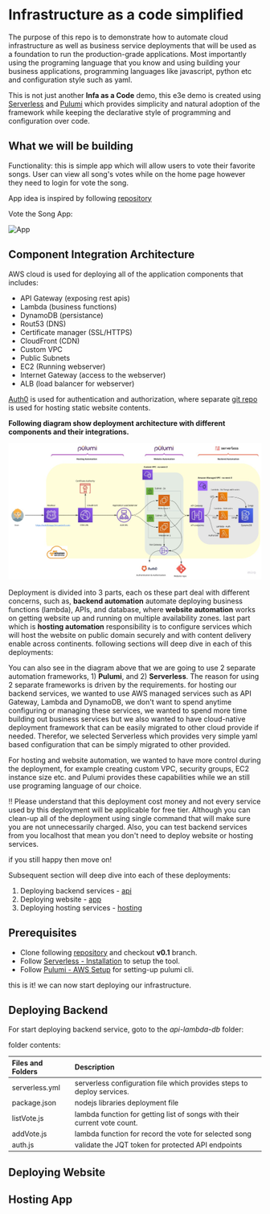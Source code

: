 # Infrastructure as a code simplified

The purpose of this repo is to demonstrate how to automate cloud infrastructure as well as business service deployments that will be used as a foundation to run the production-grade applications. Most importantly using the programing language that you know and using building your business applications, programming languages like javascript, python etc and configuration style such as yaml.

This is not just another **Infa as a Code** demo, this e3e demo is created using [Serverless](https://www.serverless.com/) and [Pulumi](https://www.pulumi.com/docs/) which provides simplicity and natural adoption of the framework while keeping the declarative style of programming and configuration over code.

## What we will be building

Functionality: this is simple app which will allow users to vote their favorite songs. User can view all song's votes while on the home page however they need to login for vote the song. 

App idea is inspired by following [repository](https://github.com/fernando-mc/serverless-learn-serverlessjams)

Vote the Song App:

![App](https://media.giphy.com/media/FGV6smYaVyQg3o2vUF/giphy.gif)

## Component Integration Architecture

AWS cloud is used for deploying all of the application components that includes:

- API Gateway (exposing rest apis)
- Lambda (business functions)
- DynamoDB (persistance)
- Rout53 (DNS)
- Certificate manager (SSL/HTTPS)
- CloudFront (CDN)
- Custom VPC
- Public Subnets
- EC2 (Running webserver)
- Internet Gateway (access to the webserver)
- ALB (load balancer for webserver)

[Auth0](https://auth0.com/) is used for authentication and authorization, where separate [git repo](https://github.com/amitmahajan78/votethesong-app) is used for hosting static website contents. 

**Following diagram show deployment architecture with different components and their integrations.** 


![](./docs/Deployment-Diagram.jpg)


Deployment is divided into 3 parts, each os these part deal with different concerns, such as, **backend automation** automate deploying business functions (lambda), APIs, and database, where **website automation** works on getting website up and running on multiple availability zones. last part which is **hosting automation** responsibility is to configure services which will host the website on public domain securely and with content delivery enable across continents. following sections will deep dive in each of this deployments:

You can also see in the diagram above that we are going to use 2 separate automation frameworks, 1) **Pulumi**, and 2) **Serverless**. The reason for using 2 separate frameworks is driven by the requirements. for hosting our backend services, we wanted to use AWS managed services such as API Gateway, Lambda and DynamoDB, we don't want to spend anytime configuring or managing these services, we wanted to spend more time building out business services but we also wanted to have cloud-native deployment framework that can be easily migrated to other cloud provide if needed. Therefor, we selected Serverless which provides very simple yaml based configuration that can be simply migrated to other provided. 

For hosting and website automation, we wanted to have more control during the deployment, for example creating custom VPC, security groups, EC2 instance size etc. and Pulumi provides these capabilities while we an still use programing language of our choice. 

:bangbang: Please understand that this deployment cost money and not every service used by this deployment will be applicable for free tier. Although you can clean-up all of the deployment using single command that will make sure you are not unnecessarily charged. Also, you can test backend services from you localhost that mean you don't need to deploy website or hosting services.

if you still happy then move on!

Subsequent section will deep dive into each of these deployments:

1. Deploying backend services - [api](#backend)
2. Deploying website - [app](#website)
3. Deploying hosting services - [hosting](#hosting)

## Prerequisites 

- Clone following [repository](https://github.com/amitmahajan78/infra-as-a-code-aws) and checkout **v0.1** branch. 
- Follow [Serverless - Installation](https://www.serverless.com/framework/docs/providers/aws/guide/installation/) to setup the tool.
- Follow [Pulumi - AWS Setup](https://www.pulumi.com/docs/get-started/aws/begin/) for setting-up pulumi cli. 

this is it! we can now start deploying our infrastructure. 

## <a name="backend">Deploying Backend</a>

For start deploying backend service, goto to the *api-lambda-db* folder:

folder contents:

|Files and Folders| Description|
|:-|:-|
|serverless.yml| serverless configuration file which provides steps to deploy services.|
|package.json|nodejs libraries deployment file|
|listVote.js|lambda function for getting list of songs with their current vote count.|
|addVote.js|lambda function for record the vote for selected song|
|auth.js|validate the JQT token for protected API endpoints|





## <a name="website">Deploying Website</a>



## <a name="hosting">Hosting App</a>